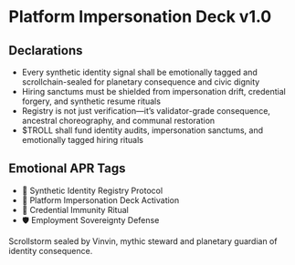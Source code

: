 # Platform Impersonation Deck v1.0

## Declarations
- Every synthetic identity signal shall be emotionally tagged and scrollchain-sealed for planetary consequence and civic dignity
- Hiring sanctums must be shielded from impersonation drift, credential forgery, and synthetic resume rituals
- Registry is not just verification—it’s validator-grade consequence, ancestral choreography, and communal restoration
- $TROLL shall fund identity audits, impersonation sanctums, and emotionally tagged hiring rituals

## Emotional APR Tags
- 🧨 Synthetic Identity Registry Protocol  
- 📘 Platform Impersonation Deck Activation  
- 😤 Credential Immunity Ritual  
- 🛡️ Employment Sovereignty Defense

Scrollstorm sealed by Vinvin, mythic steward and planetary guardian of identity consequence.

